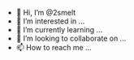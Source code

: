 - 👋 Hi, I’m @2smelt
- 👀 I’m interested in ...
- 🌱 I’m currently learning ...
- 💞️ I’m looking to collaborate on ...
- 📫 How to reach me ...

<!---
2smelt/2smelt is a ✨ special ✨ repository because its `README.md` (this file) appears on your GitHub profile.
You can click the Preview link to take a look at your changes.
--->
